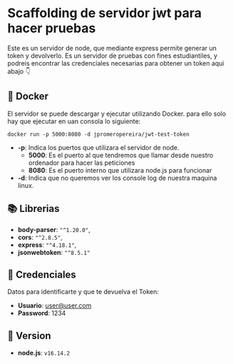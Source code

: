 # Scaffolding de servidor jwt para hacer pruebas

Este es un servidor de node, que mediante express permite generar un token y devolverlo.
Es un servidor de pruebas con fines estudiantiles, y podreis encontrar las credenciales necesarias para obtener un token aqui abajo 👇

## 🐋 Docker

El servidor se puede descargar y ejecutar utilizando Docker.
para ello solo hay que ejecutar en uan consola lo siguiente:

```shell
docker run -p 5000:8080 -d jpromeropereira/jwt-test-token
```

- **-p**: Indica los puertos que utilizara el servidor de node.
  - **5000**: Es el puerto al que tendremos que llamar desde nuestro ordenador para hacer las peticiones
  - **8080**: Es el puerto interno que utilizara node.js para funcionar
- **-d**: Indica que no queremos ver los console log de nuestra maquina linux.

## 📚 Librerias

- **body-parser**: `"^1.20.0"`,
- **cors**: `"^2.8.5"`,
- **express**: `"^4.18.1"`,
- **jsonwebtoken**: `"^8.5.1"`

## 🔐 Credenciales

Datos para identificarte y que te devuelva el Token:

- **Usuario**: user@user.com
- **Password**: 1234

## 📜 Version

- **node.js**: `v16.14.2`
